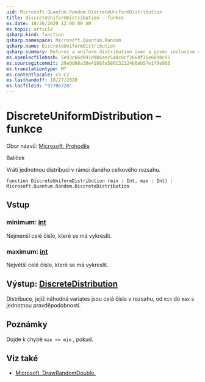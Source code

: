 ```yaml
---
uid: Microsoft.Quantum.Random.DiscreteUniformDistribution
title: DiscreteUniformDistribution – funkce
ms.date: 10/26/2020 12:00:00 AM
ms.topic: article
qsharp.kind: function
qsharp.namespace: Microsoft.Quantum.Random
qsharp.name: DiscreteUniformDistribution
qsharp.summary: Returns a uniform distribution over a given inclusive range.
ms.openlocfilehash: 5e93c66d891d9b6aec548c0cf266df35e6090c92
ms.sourcegitcommit: 29e0d88a30e4166fa580132124b0eb57e1f0e986
ms.translationtype: MT
ms.contentlocale: cs-CZ
ms.lasthandoff: 10/27/2020
ms.locfileid: "92706728"
---
```

# <a name="discreteuniformdistribution-function"></a>DiscreteUniformDistribution – funkce

Obor názvů: [Microsoft. Prohodile](xref:Microsoft.Quantum.Random)

Balíček [](https://nuget.org/packages/)


Vrátí jednotnou distribuci v rámci daného celkového rozsahu.

```qsharp
function DiscreteUniformDistribution (min : Int, max : Int) : Microsoft.Quantum.Random.DiscreteDistribution
```


## <a name="input"></a>Vstup

### <a name="min--int"></a>minimum: [int](xref:microsoft.quantum.lang-ref.int)

Nejmenší celé číslo, které se má vykreslit.


### <a name="max--int"></a>maximum: [int](xref:microsoft.quantum.lang-ref.int)

Největší celé číslo, které se má vykreslit.



## <a name="output--discretedistribution"></a>Výstup: [DiscreteDistribution](xref:Microsoft.Quantum.Random.DiscreteDistribution)

Distribuce, jejíž náhodná variates jsou celá čísla v rozsahu, od `min` do `max` s jednotnou pravděpodobností.

## <a name="remarks"></a>Poznámky

Dojde k chybě `max <= min` , pokud.

## <a name="see-also"></a>Viz také

- [Microsoft. DrawRandomDouble.](xref:Microsoft.Quantum.DrawRandomDouble)